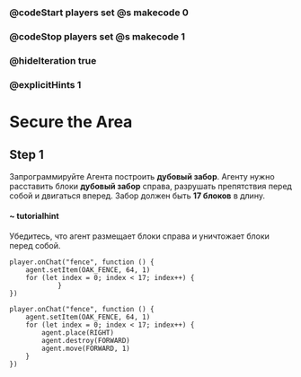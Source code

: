 ### @codeStart players set @s makecode 0
### @codeStop players set @s makecode 1

### @hideIteration true 
### @explicitHints 1


# Secure the Area

## Step 1
Запрограммируйте Агента построить **дубовый забор**. Агенту нужно расставить блоки **дубовый забор** справа, разрушать препятствия перед собой и двигаться вперед. Забор должен быть **17 блоков** в длину.
#### ~ tutorialhint
Убедитесь, что агент размещает блоки справа и уничтожает блоки перед собой.

```blocks
player.onChat("fence", function () {
    agent.setItem(OAK_FENCE, 64, 1)
    for (let index = 0; index < 17; index++) {
            }
})
```
```ghost
player.onChat("fence", function () {
    agent.setItem(OAK_FENCE, 64, 1)
    for (let index = 0; index < 17; index++) {
        agent.place(RIGHT)
        agent.destroy(FORWARD)
        agent.move(FORWARD, 1)
    }
})
``` 

